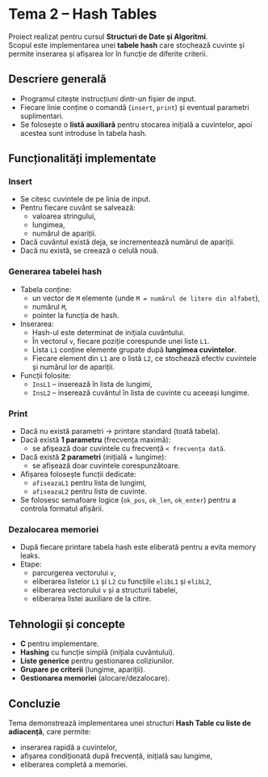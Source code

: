# Tema 2 – Hash Tables

Proiect realizat pentru cursul **Structuri de Date și Algoritmi**.  
Scopul este implementarea unei **tabele hash** care stochează cuvinte și permite inserarea și afișarea lor în funcție de diferite criterii.  

## Descriere generală
- Programul citește instrucțiuni dintr-un fișier de input.  
- Fiecare linie conține o comandă (`insert`, `print`) și eventual parametri suplimentari.  
- Se folosește o **listă auxiliară** pentru stocarea inițială a cuvintelor, apoi acestea sunt introduse în tabela hash.  

## Funcționalități implementate

### Insert
- Se citesc cuvintele de pe linia de input.  
- Pentru fiecare cuvânt se salvează:
  - valoarea stringului,  
  - lungimea,  
  - numărul de apariții.  
- Dacă cuvântul există deja, se incrementează numărul de apariții.  
- Dacă nu există, se creează o celulă nouă.  

### Generarea tabelei hash
- Tabela conține:  
  - un vector de `M` elemente (unde `M = numărul de litere din alfabet`),  
  - numărul `M`,  
  - pointer la funcția de hash.  
- Inserarea:  
  - Hash-ul este determinat de inițiala cuvântului.  
  - În vectorul `v`, fiecare poziție corespunde unei liste `L1`.  
  - Lista `L1` conține elemente grupate după **lungimea cuvintelor**.  
  - Fiecare element din `L1` are o listă `L2`, ce stochează efectiv cuvintele și numărul lor de apariții.  
- Funcții folosite:  
  - `InsL1` – inserează în lista de lungimi,  
  - `InsL2` – inserează cuvântul în lista de cuvinte cu aceeași lungime.  

### Print
- Dacă nu există parametri → printare standard (toată tabela).  
- Dacă există **1 parametru** (frecvența maximă):  
  - se afișează doar cuvintele cu frecvență `< frecvența dată`.  
- Dacă există **2 parametri** (inițială + lungime):  
  - se afișează doar cuvintele corespunzătoare.  
- Afișarea folosește funcții dedicate:  
  - `afiseazaL1` pentru lista de lungimi,  
  - `afiseazaL2` pentru lista de cuvinte.  
- Se folosesc semafoare logice (`ok_pos`, `ok_len`, `ok_enter`) pentru a controla formatul afișării.  

### Dezalocarea memoriei
- După fiecare printare tabela hash este eliberată pentru a evita memory leaks.  
- Etape:  
  - parcurgerea vectorului `v`,  
  - eliberarea listelor `L1` și `L2` cu funcțiile `elibL1` și `elibL2`,  
  - eliberarea vectorului `v` și a structurii tabelei,  
  - eliberarea listei auxiliare de la citire.  

## Tehnologii și concepte
- **C** pentru implementare.  
- **Hashing** cu funcție simplă (inițiala cuvântului).  
- **Liste generice** pentru gestionarea coliziunilor.  
- **Grupare pe criterii** (lungime, apariții).  
- **Gestionarea memoriei** (alocare/dezalocare).  

## Concluzie
Tema demonstrează implementarea unei structuri **Hash Table cu liste de adiacență**, care permite:  
- inserarea rapidă a cuvintelor,  
- afișarea condiționată după frecvență, inițială sau lungime,  
- eliberarea completă a memoriei.  
